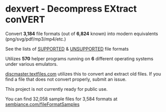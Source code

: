 # dexvert - **D**ecompress **EX**tract con**VERT**
Convert **3,184** file formats (out of **6,824** known) into modern equivalents (png/svg/pdf/mp3/mp4/etc.)

See the lists of [SUPPORTED](SUPPORTED.md) & [UNSUPPORTED](UNSUPPORTED.md) file formats

Utilizes **570** helper programs running on **6** different operating systems under various emulators.

[discmaster.textfiles.com](http://discmaster.textfiles.com/) utilizes this to convert and extract old files. If you find a file that does not convert properly, submit an issue.

This project is not currently ready for public use.

You can find 32,058 sample files for 3,584 formats at [sembiance.com/fileFormatSamples](https://sembiance.com/fileFormatSamples/)
